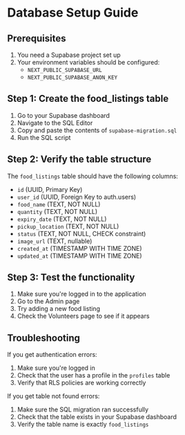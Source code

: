 # Database Setup Guide

## Prerequisites

1. You need a Supabase project set up
2. Your environment variables should be configured:
   - `NEXT_PUBLIC_SUPABASE_URL`
   - `NEXT_PUBLIC_SUPABASE_ANON_KEY`

## Step 1: Create the food_listings table

1. Go to your Supabase dashboard
2. Navigate to the SQL Editor
3. Copy and paste the contents of `supabase-migration.sql`
4. Run the SQL script

## Step 2: Verify the table structure

The `food_listings` table should have the following columns:

- `id` (UUID, Primary Key)
- `user_id` (UUID, Foreign Key to auth.users)
- `food_name` (TEXT, NOT NULL)
- `quantity` (TEXT, NOT NULL)
- `expiry_date` (TEXT, NOT NULL)
- `pickup_location` (TEXT, NOT NULL)
- `status` (TEXT, NOT NULL, CHECK constraint)
- `image_url` (TEXT, nullable)
- `created_at` (TIMESTAMP WITH TIME ZONE)
- `updated_at` (TIMESTAMP WITH TIME ZONE)

## Step 3: Test the functionality

1. Make sure you're logged in to the application
2. Go to the Admin page
3. Try adding a new food listing
4. Check the Volunteers page to see if it appears

## Troubleshooting

If you get authentication errors:

1. Make sure you're logged in
2. Check that the user has a profile in the `profiles` table
3. Verify that RLS policies are working correctly

If you get table not found errors:

1. Make sure the SQL migration ran successfully
2. Check that the table exists in your Supabase dashboard
3. Verify the table name is exactly `food_listings`
